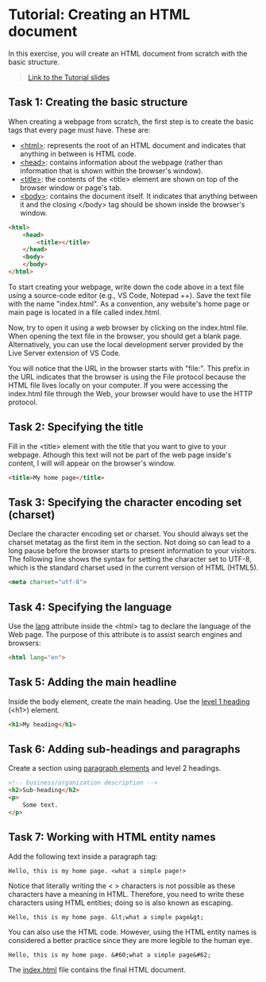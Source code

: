 # Tutorial: Creating an HTML document

In this exercise, you will create an HTML document from scratch with the basic structure.

> [Link to the Tutorial slides](https://docs.google.com/presentation/d/1CyeR07RLQoFnXlbJ_d2G9sJzq8W1CrNYdDgeHaPS6E0/edit?usp=sharing)

## Task 1: Creating the basic structure

When creating a webpage from scratch, the first step is to create the basic tags that every page must have. These are:

- [\<html\>](https://developer.mozilla.org/en-US/docs/Web/HTML/Element/html): represents the root of an HTML document and indicates that anything in between is HTML code.
- [\<head\>](https://developer.mozilla.org/en-US/docs/Web/HTML/Element/head): contains information about the webpage (rather than information that is shown within the browser's window).
- [\<title\>](https://developer.mozilla.org/en-US/docs/Web/HTML/Element/title): the contents of the \<title\> element are shown on top of the browser window or page's tab.
- [\<body\>](https://developer.mozilla.org/en-US/docs/Web/HTML/Element/body): contains the document itself. It indicates that anything between it and the closing \</body\> tag should be shown inside the browser's window.

```html
<html>
    <head>
        <title></title>
    </head>
    <body>
    </body>
</html>
```

To start creating your webpage, write down the code above in a text file using a source-code editor (e.g., VS Code, Notepad ++). Save the text file with the name "index.html". As a convention, any website's home page or main page is located in a file called index.html.

Now, try to open it using a web browser by clicking on the index.html file. When opening the text file in the browser, you should get a blank page. Alternatively, you can use the local development server provided by the Live Server extension of VS Code.

You will notice that the URL in the browser starts with "file:". This prefix in the URL indicates that the browser is using the File protocol because the HTML file lives locally on your computer. If you were accessing the index.html file through the Web, your browser would have to use the HTTP protocol.

## Task 2: Specifying the title

Fill in the \<title\> element with the title that you want to give to your webpage. Athough this text will not be part of the web page inside's content, I will will appear on the browser's window.

```html
<title>My home page</title>
```

## Task 3: Specifying the character encoding set (charset)

Declare the character encoding set or charset. You should always set the charset metatag as the first item in the <head> section. Not doing so can lead to a long pause before the browser starts to present information to your visitors. The following line shows the syntax for setting the character set to UTF-8, which is the standard charset used in the current version of HTML (HTML5).

```html
<meta charset="utf-8">
```
## Task 4: Specifying the language

Use the [lang](https://www.w3schools.com/tags/ref_language_codes.asp) attribute inside the \<html\> tag to declare the language of the Web page. The purpose of this attribute is to assist search engines and browsers:

```html
<html lang="en">
```

## Task 5: Adding the main headline

Inside the body element, create the main heading. Use the [level 1 heading](https://developer.mozilla.org/en-US/docs/Web/HTML/Element/Heading_Elements) (\<h1\>) element.

```html
<h1>My heading</h1>
```

## Task 6: Adding sub-headings and paragraphs
Create a section using [paragraph elements](https://developer.mozilla.org/en-US/docs/Web/HTML/Element/p) and level 2 headings.

```html
<!-- business/organization description -->
<h2>Sub-heading</h2>
<p>
    Some text.
</p>
```

## Task 7: Working with HTML entity names

Add the following text inside a paragraph tag:

```
Hello, this is my home page. <what a simple page!>
```

Notice that literally writing the \< \> characters is not possible as these characters have a meaning in HTML. Therefore, you need to write these characters using HTML entities; doing so is also known as escaping.

```
Hello, this is my home page. &lt;what a simple page&gt;
```

You can also use the HTML code. However, using the HTML entity names is considered a better practice since they are more legible to the human eye.

```
Hello, this is my home page. &#60;what a simple page&#62;
```

The [index.html](./index.html) file contains the final HTML document.
